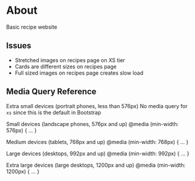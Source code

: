 # About

Basic recipe website

## Issues

- Stretched images on recipes page on XS tier
- Cards are different sizes on recipes page
- Full sized images on recipes page creates slow load

## Media Query Reference

Extra small devices (portrait phones, less than 576px)
No media query for `xs` since this is the default in Bootstrap

Small devices (landscape phones, 576px and up)
@media (min-width: 576px) { ... }

Medium devices (tablets, 768px and up)
@media (min-width: 768px) { ... }

Large devices (desktops, 992px and up)
@media (min-width: 992px) { ... }

Extra large devices (large desktops, 1200px and up)
@media (min-width: 1200px) { ... }